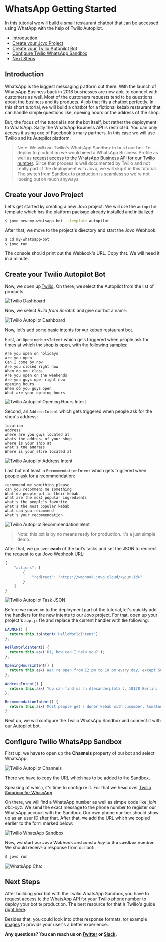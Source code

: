 # WhatsApp Getting Started

In this tutorial we will build a small restaurant chatbot that can be accessed using WhatApp with the help of Twilio Autopilot.

* [Introduction](#introduction)
* [Create your Jovo Project](#create-your-jovo-project)
* [Create your Twilio Autopilot Bot](#create-your-twilio-autopilot-bot)
* [Configure Twilio WhatsApp Sandbox](#configure-twilio-whatsapp-sandbox)
* [Next Steps](#next-steps)

## Introduction

WhatsApp is the biggest messaging platform out there. With the launch of WhatsApp Business back in 2018 businesses are now able to connect with customers as well. Most of the customers requests tend to be questions about the business and its products. A job that fits a chatbot perfectly. In this short tutorial, we will build a chatbot for a fictional kebab restaurant that can handle simple questions like, opening hours or the address of the shop.

But, the focus of the tutorial is not the bot itself, but rather the deployment to WhatsApp. Sadly the WhatsApp Business API is restricted. You can only access it using one of Facebook's many partners. In this case we will use Twilio and its Autopilot platform.

> Note: We will use Twilio's WhatsApp Sandbox to build our bot. To deploy to production we would need a WhatsApp Business Profile as well as [request access to the WhatsApp Business API for our Twilio number](https://www.twilio.com/whatsapp/request-access). Since that process is well documented by Twilio and not really part of the deployment with Jovo, we will skip it in this tutorial. The switch from Sandbox to production is seamless so we're not loosing out on much anyways.

## Create your Jovo Project 

Let's get started by creating a new Jovo project. We will use the `autopilot` template which has the platform package already installed and initialized:

```sh
$ jovo new my-whatsapp-bot --template autopilot
```

After that, we move to the project's directory and start the Jovo Webhook:

```sh
$ cd my-whatsapp-bot
$ jovo run
```

The console should print out the Webhook's URL. Copy that. We will need it in a minute.

## Create your Twilio Autopilot Bot

Now, we open up [Twilio](https://www.twilio.com/console). On there, we select the Autopilot from the list of products:

![Twilio Dashboard](img/twilio-dashboard.png)

Now, we select *Build from Scratch* and give our bot a name:

![Twilio Autopilot Dashboard](img/twilio-autopilot-dashboard.png)

Now, let's add some basic intents for our kebab restaurant bot.

First, an `OpeningHoursIntent` which gets triggered when people ask for times at which the shop is open, with the following samples:

```
Are you open on holidays
are you open
Can I come by now
Are you closed right now
When do you close
Are you open on the weekends
Are you guys open right now
opening hours
When do you guys open
What are your opening hours
```

![Twilio Autopilot Opening Hours Intent](img/autopilot-openinghoursintent.png)

Second, an `AddressIntent` which gets triggered when people ask for the shop's address:

```
location
address
where are you guys located at
whats the address of your shop
where is your shop at
what's the address
Where is your store located at
```

![Twilio Autopilot Address Intent](img/autopilot-addressintent.png)

Last but not least, a `RecommendationIntent` which gets triggered when people ask for a recommendation:

```
recommend me something please
can you recommend me something
What do people put in their kebab
what are the most popular ingredients
what's the people's favorite
what's the most popular kebab
what can you recommend
what's your recommendation
```

![Twilio Autopilot RecommendationIntent](img/autopilot-recommendationintent.png)

> Note: this bot is by no means ready for production. It's a just simple demo.

After that, we go over **each** of the bot's tasks and set the JSON to redirect the request to our Jovo Webhook URL:

```js
{
	"actions": [
		{
			"redirect": "https://webhook.jovo.cloud/<your-id>"
		}
	]
}
```

![Twilio Autopilot Task JSON](img/autopilot-task-json.png)

Before we move on to the deployment part of the tutorial, let's quickly add the handlers for the new intents to our Jovo project. For that, open up your project's `app.js` file and replace the current handler with the following:

```js
LAUNCH() {
  return this.toIntent('HelloWorldIntent');
},

HelloWorldIntent() {
  return this.ask('Hi, how can I help you?');
},

OpeningHoursIntent() {
  return this.ask('We\'re open from 12 pm to 10 pm every day, except Sundays where we are open from 12 pm to 4 pm only.');
},

AddressIntent() {
  return this.ask('You can find us on Alexanderplatz 2, 10178 Berlin.');
},

RecommendationIntent() {
  return this.ask('Most people get a doner kebab with cucumber, tomatoes, lettuce, onion, red cabbage, peperoni, goat cheese, and yogurt sauce on top.');
}
```

Next up, we will configure the Twilio WhatsApp Sandbox and connect it with our Autopilot bot.

## Configure Twilio WhatsApp Sandbox

First up, we have to open up the **Channels** property of our bot and select WhatsApp:

![Twilio Autopilot Channels](img/autopilot-channels.png)

There we have to copy the URL which has to be added to the Sandbox.

Speaking of which, it's time to configure it. For that we head over [Twilio Sandbox for WhatsApp](https://www.twilio.com/console/sms/whatsapp/sandbox)

On there, we will find a WhatsApp number as well as simple code like: *join abc-xyz*. We send the exact message to the phone number to register our WhatsApp account with the Sandbox. Our own phone number should show up as an user ID after that. After that, we add the URL which we copied earlier to the form marked below:

![Twilio WhatsApp Sandbox](img/twilio-whatsapp-sandbox.png)

Now, we start our Jovo Webhook and send a *hey* to the sandbox number. We should receive a response from our bot:

```sh
$ jovo run
```

![WhatsApp Chat](img/whatsapp-chat.png)

## Next Steps

After building your bot with the Twilio WhatsApp Sandbox, you have to request access to the WhatsApp API for your Twilio phone number to deploy your bot to production. The best resource for that is Twilio's guide [right here](https://www.twilio.com/whatsapp/request-access).

Besides that, you could look into other response formats, for example [images](https://www.jovo.tech/marketplace/jovo-platform-twilioautopilot#visual-output---show-action) to provide your user's a better experience..

**Any questions? You can reach us on [Twitter](https://twitter.com/jovotech) or [Slack](https://www.jovo.tech/slack).**

<!--[metadata]: { "description": "Learn how to get a bot running on WhatsApp using Twilio Autopilot and Jovo", "author": "kaan-kilic", "tags": "Twilio Autopilot, Getting Started, WhatsApp", "og-image": "" }-->
